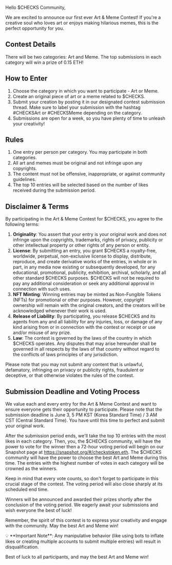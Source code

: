 Hello $CHECKS Community,

We are excited to announce our first ever Art & Meme Contest! If you're a creative soul who loves art or enjoys making hilarious memes, this is the perfect opportunity for you.

## **Contest Details**

There will be two categories: Art and Meme. The top submissions in each category will win a prize of 0.15 ETH!

## **How to Enter**

1. Choose the category in which you want to participate - Art or Meme.
2. Create an original piece of art or a meme related to $CHECKS.
3. Submit your creation by posting it in our designated contest submission thread. Make sure to label your submission with the hashtag #CHECKSArt or #CHECKSMeme depending on the category.
4. Submissions are open for a week, so you have plenty of time to unleash your creativity!

## **Rules**

1. One entry per person per category. You may participate in both categories.
2. All art and memes must be original and not infringe upon any copyrights.
3. The content must not be offensive, inappropriate, or against community guidelines.
4. The top 10 entries will be selected based on the number of likes received during the submission period.

## **Disclaimer & Terms**

By participating in the Art & Meme Contest for $CHECKS, you agree to the following terms:

1. **Originality**: You assert that your entry is your original work and does not infringe upon the copyrights, trademarks, rights of privacy, publicity or other intellectual property or other rights of any person or entity.
2. **License**: By submitting an entry, you grant $CHECKS a royalty-free, worldwide, perpetual, non-exclusive license to display, distribute, reproduce, and create derivative works of the entries, in whole or in part, in any media now existing or subsequently developed, for any educational, promotional, publicity, exhibition, archival, scholarly, and all other standard $CHECKS purposes. $CHECKS will not be required to pay any additional consideration or seek any additional approval in connection with such uses.
3. **NFT Minting**: Winning entries may be minted as Non-Fungible Tokens (NFTs) for promotional or other purposes. However, copyright ownership will remain with the original creators, and the creators will be acknowledged whenever their work is used.
4. **Release of Liability**: By participating, you release $CHECKS and its agents from any and all liability for any injuries, loss, or damage of any kind arising from or in connection with the contest or receipt or use and/or misuse of any prize.
5. **Law**: The contest is governed by the laws of the country in which $CHECKS operates. Any disputes that may arise hereunder shall be governed in all respects by the laws of that country without regard to the conflicts of laws principles of any jurisdiction.

Please note that you may not submit any content that is unlawful, defamatory, infringing on privacy or publicity rights, fraudulent or deceptive, or that otherwise violates the rules of the contest.

## Submission Deadline and Voting Process

We value each and every entry for the Art & Meme Contest and want to ensure everyone gets their opportunity to participate. Please note that the submission deadline is June 3, 5 PM KST (Korea Standard Time) / 3 AM CST (Central Standard Time). You have until this time to perfect and submit your original work.

After the submission period ends, we'll take the top 10 entries with the most likes in each category. Then, you, the $CHECKS community, will have the power to vote for the winner then a 72-hour voting period will begin on our Snapshot page at https://snapshot.org/#/checkstoken.eth. The $CHECKS community will have the power to choose the best Art and Meme during this time. The entries with the highest number of votes in each category will be crowned as the winners.

Keep in mind that every vote counts, so don't forget to participate in this crucial stage of the contest. The voting period will also close sharply at its scheduled end time.

Winners will be announced and awarded their prizes shortly after the conclusion of the voting period. We eagerly await your submissions and wish everyone the best of luck!

Remember, the spirit of this contest is to express your creativity and engage with the community. May the best Art and Meme win!

<aside>
💡 **Important Note**: Any manipulative behavior (like using bots to inflate likes or creating multiple accounts to submit multiple entries) will result in disqualification.

Best of luck to all participants, and may the best Art and Meme win!

</aside>
